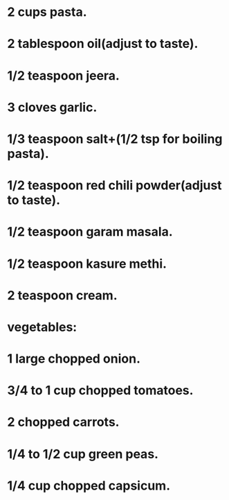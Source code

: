 # 2 cups pasta.
# 2 tablespoon oil(adjust to taste).
# 1/2 teaspoon jeera.
# 3 cloves garlic.
# 1/3 teaspoon salt+(1/2 tsp for boiling pasta).
# 1/2 teaspoon red chili powder(adjust to taste).
# 1/2 teaspoon garam masala.
# 1/2 teaspoon kasure methi.
# 2 teaspoon cream.
# vegetables:
# 1 large chopped onion.
# 3/4 to 1 cup chopped tomatoes.
# 2 chopped carrots.
# 1/4 to 1/2 cup green peas.
# 1/4 cup chopped capsicum.
